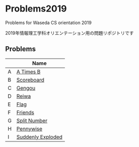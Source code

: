 # Problems2019
Problems for Waseda CS orientation 2019

2019年情報理工学科オリエンテーション用の問題リポジトリです

## Problems

|   | Name |
|---|---|
| A | [A Times B](./a-mul-b/statement.md) |
| B | [Scoreboard](./scoreboard/statement.md) |
| C | [Gengou](./gengou/statement.md) |
| D | [Reiwa](./reiwa/statement.md) |
| E | [Flag](./flag/statement.md) |
| F | [Friends](./friends/statement.md) |
| G | [Split Number](./colaparty/statement.md) |
| H | [Pennywise](./pennywise/statement.md) |
| I | [Suddenly Exploded](./explode/statement.md) |

